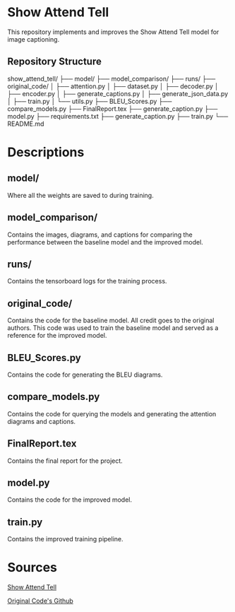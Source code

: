# Show Attend Tell

This repository implements and improves the Show Attend Tell model for image captioning.

## Repository Structure

show_attend_tell/
├── model/
├── model_comparison/
├── runs/
├── original_code/
│   ├── attention.py
│   ├── dataset.py
│   ├── decoder.py
│   ├── encoder.py
│   ├── generate_captions.py
│   ├── generate_json_data.py
│   ├── train.py
│   └── utils.py
├── BLEU_Scores.py
├── compare_models.py
├── FinalReport.tex
├── generate_caption.py
├── model.py
├── requirements.txt
├── generate_caption.py
├── train.py
└── README.md

# Descriptions

## model/

Where all the weights are saved to during training.

## model_comparison/

Contains the images, diagrams, and captions for comparing the performance between the baseline model and the improved model.

## runs/

Contains the tensorboard logs for the training process.

## original_code/

Contains the code for the baseline model. All credit goes to the original authors. This code was used to train the baseline model and served as a reference for the improved model.

## BLEU_Scores.py

Contains the code for generating the BLEU diagrams.

## compare_models.py

Contains the code for querying the models and generating the attention diagrams and captions.

## FinalReport.tex

Contains the final report for the project.

## model.py

Contains the code for the improved model.


## train.py

Contains the improved training pipeline.


# Sources

[Show Attend Tell](https://arxiv.org/pdf/1502.03044)

[Original Code's Github](https://github.com/AaronCCWong/Show-Attend-and-Tell/tree/master)